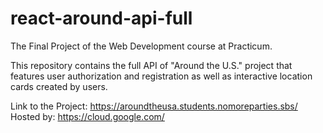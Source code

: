 # react-around-api-full
The Final Project of the Web Development course at Practicum. 

This repository contains the full API of "Around the U.S." project that features user authorization and registration as well as interactive location cards created by users. 

Link to the Project: <https://aroundtheusa.students.nomoreparties.sbs/>
Hosted by: <https://cloud.google.com/>
